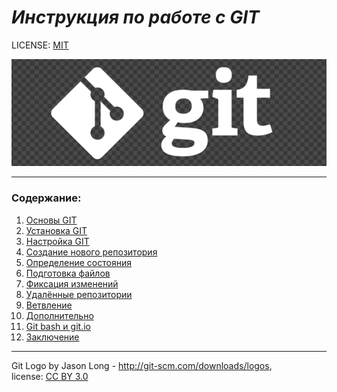  # ***Инструкция по работе с GIT***
 



LICENSE: [MIT](license.md)




![](/pictures/1color-darkbg%402x.png)

---

### <strong>Содержание:</strong>
1. [Основы GIT](basics_GIT.md)
2. [Установка GIT](setup_GIT.md)
3. [Настройка GIT](Settings_GIT.md)
4. [Создание нового репозитория](Creating_%20a_%20new_%20repository.md)
5. [Определение состояния](Determining_the_state.md)
6. [Подготовка файлов](Preparing_files.md)
7. [Фиксация изменений](Fixing_changes.md)
8. [Удалённые репозитории](Remote_repositories.md)
9. [Ветвление](Branching.md)
10. [Дополнительно](/Additionally.md)
11. [Git bash и git.io](/Git_bash_and_git.io.md)
12. [Заключение](Conclusion.md)
---

Git Logo by Jason Long - http://git-scm.com/downloads/logos, <br>
license: [CC BY 3.0](https://creativecommons.org/licenses/by/3.0/)
  
